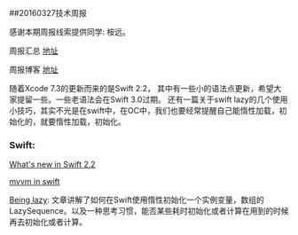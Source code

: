 
##20160327技术周报

感谢本期周报线索提供同学: 桉远。

周报汇总 [地址](https://github.com/BaiduHiDeviOS/iOS-Tech-Weekly)

周报博客 [地址](http://baiduhidevios.github.io/)

随着Xcode 7.3的更新而来的是Swift 2.2， 其中有一些小的语法点更新，希望大家提留一些。一些老语法会在Swift 3.0过期。
还有一篇关于swift lazy的几个使用小技巧，其实不光是在swift中，在OC中，我们也要经常提醒自己能惰性加载，初始化的，就要惰性加载，初始化。


### Swift:
[What's new in Swift 2.2](https://www.hackingwithswift.com/swift2-2)

[mvvm in swift](http://artsy.github.io/blog/2015/09/24/mvvm-in-swift/)

[Being lazy](http://alisoftware.github.io/swift/2016/02/28/being-lazy/): 文章讲解了如何在Swift使用惰性初始化一个实例变量，数组的LazySequence。以及一种思考习惯，能否某些耗时初始化或者计算在用到的时候再去初始化或者计算。
